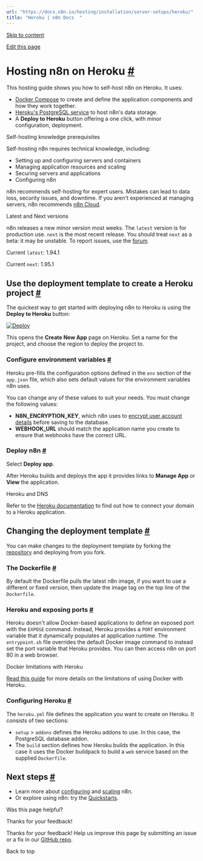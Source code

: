 ```yaml
---
url: "https://docs.n8n.io/hosting/installation/server-setups/heroku/"
title: "Heroku | n8n Docs  "
---
```


[Skip to content](https://docs.n8n.io/hosting/installation/server-setups/heroku/#hosting-n8n-on-heroku)

[Edit this page](https://github.com/n8n-io/n8n-docs/edit/main/docs/hosting/installation/server-setups/heroku.md "Edit this page")

# Hosting n8n on Heroku [\#](https://docs.n8n.io/hosting/installation/server-setups/heroku/\#hosting-n8n-on-heroku "Permanent link")

This hosting guide shows you how to self-host n8n on Heroku. It uses:

- [Docker Compose](https://docs.docker.com/compose/) to create and define the application components and how they work together.
- [Heroku's PostgreSQL service](https://devcenter.heroku.com/categories/heroku-postgres) to host n8n's data storage.
- A **Deploy to Heroku** button offering a one click, with minor configuration, deployment.

Self-hosting knowledge prerequisites

Self-hosting n8n requires technical knowledge, including:

- Setting up and configuring servers and containers
- Managing application resources and scaling
- Securing servers and applications
- Configuring n8n

n8n recommends self-hosting for expert users. Mistakes can lead to data loss, security issues, and downtime. If you aren't experienced at managing servers, n8n recommends [n8n Cloud](https://n8n.io/cloud/).

Latest and Next versions

n8n releases a new minor version most weeks. The `latest` version is for production use. `next` is the most recent release. You should treat `next` as a beta: it may be unstable. To report issues, use the [forum](https://community.n8n.io/c/questions/12).

Current `latest`: 1.94.1

Current `next`: 1.95.1

## Use the deployment template to create a Heroku project [\#](https://docs.n8n.io/hosting/installation/server-setups/heroku/\#use-the-deployment-template-to-create-a-heroku-project "Permanent link")

The quickest way to get started with deploying n8n to Heroku is using the **Deploy to Heroku** button:

[![Deploy](https://www.herokucdn.com/deploy/button.svg)](https://dashboard.heroku.com/new?template=https://github.com/n8n-io/n8n-heroku/tree/main)

This opens the **Create New App** page on Heroku. Set a name for the project, and choose the region to deploy the project to.

### Configure environment variables [\#](https://docs.n8n.io/hosting/installation/server-setups/heroku/\#configure-environment-variables "Permanent link")

Heroku pre-fills the configuration options defined in the `env` section of the `app.json` file, which also sets default values for the environment variables n8n uses.

You can change any of these values to suit your needs. You must change the following values:

- **N8N\_ENCRYPTION\_KEY**, which n8n uses to [encrypt user account details](https://docs.n8n.io/hosting/configuration/environment-variables/deployment/) before saving to the database.
- **WEBHOOK\_URL** should match the application name you create to ensure that webhooks have the correct URL.

### Deploy n8n [\#](https://docs.n8n.io/hosting/installation/server-setups/heroku/\#deploy-n8n "Permanent link")

Select **Deploy app**.

After Heroku builds and deploys the app it provides links to **Manage App** or **View** the application.

Heroku and DNS

Refer to the [Heroku documentation](https://devcenter.heroku.com/categories/networking-dns) to find out how to connect your domain to a Heroku application.

## Changing the deployment template [\#](https://docs.n8n.io/hosting/installation/server-setups/heroku/\#changing-the-deployment-template "Permanent link")

You can make changes to the deployment template by forking the [repository](https://github.com/n8n-io/n8n-heroku) and deploying from you fork.

### The Dockerfile [\#](https://docs.n8n.io/hosting/installation/server-setups/heroku/\#the-dockerfile "Permanent link")

By default the Dockerfile pulls the latest n8n image, if you want to use a different or fixed version, then update the image tag on the top line of the `Dockerfile`.

### Heroku and exposing ports [\#](https://docs.n8n.io/hosting/installation/server-setups/heroku/\#heroku-and-exposing-ports "Permanent link")

Heroku doesn't allow Docker-based applications to define an exposed port with the `EXPOSE` command. Instead, Heroku provides a `PORT` environment variable that it dynamically populates at application runtime. The `entrypoint.sh` file overrides the default Docker image command to instead set the port variable that Heroku provides. You can then access n8n on port 80 in a web browser.

Docker limitations with Heroku

[Read this guide](https://devcenter.heroku.com/articles/container-registry-and-runtime#unsupported-dockerfile-commands) for more details on the limitations of using Docker with Heroku.

### Configuring Heroku [\#](https://docs.n8n.io/hosting/installation/server-setups/heroku/\#configuring-heroku "Permanent link")

The `heroku.yml` file defines the application you want to create on Heroku. It consists of two sections:

- `setup` \> `addons` defines the Heroku addons to use. In this case, the PostgreSQL database addon.
- The `build` section defines how Heroku builds the application. In this case it uses the Docker buildpack to build a `web` service based on the supplied `Dockerfile`.

## Next steps [\#](https://docs.n8n.io/hosting/installation/server-setups/heroku/\#next-steps "Permanent link")

- Learn more about [configuring](https://docs.n8n.io/hosting/configuration/environment-variables/) and [scaling](https://docs.n8n.io/hosting/scaling/overview/) n8n.
- Or explore using n8n: try the [Quickstarts](https://docs.n8n.io/try-it-out/).

Was this page helpful?






Thanks for your feedback!






Thanks for your feedback! Help us improve this page by submitting an issue or a fix in our [GitHub repo](https://github.com/n8n-io/n8n-docs).


Back to top